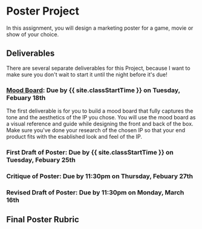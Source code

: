 # Poster Project

In this assignment, you will design a marketing poster for a game, movie or show of your choice.

## Deliverables

There are several separate deliverables for this Project, because I want to make sure you don't wait to start it until the night before it's due!

### [Mood Board](../exercises/moodBoardExercise/moodBoardExercise): Due by {{ site.classStartTime }} on Tuesday, Febuary 18th

The first deliverable is for you to build a mood board that fully captures the tone and the aesthetics of the IP you chose. You will use the mood board as a visual reference and guide while designing the front and back of the box. Make sure you've done your research of the chosen IP so that your end product fits with the esablished look and feel of the IP.

### First Draft of Poster: Due by {{ site.classStartTime }} on Tuesday, Febuary 25th

### Critique of Poster: Due by 11:30pm on Thursday, Febuary 27th

### Revised Draft of Poster: Due by 11:30pm on Monday, March 16th

## Final Poster Rubric

